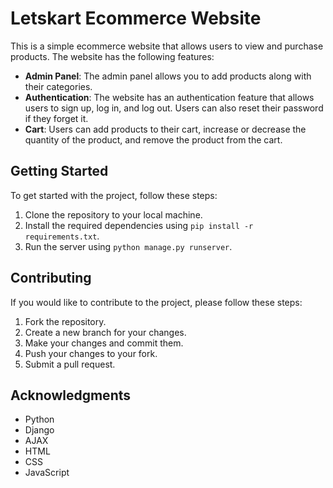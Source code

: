 # Letskart Ecommerce Website

This is a simple ecommerce website that allows users to view and purchase products. The website has the following features:

- **Admin Panel**: The admin panel allows you to add products along with their categories.
- **Authentication**: The website has an authentication feature that allows users to sign up, log in, and log out. Users can also reset their password if they forget it.
- **Cart**: Users can add products to their cart, increase or decrease the quantity of the product, and remove the product from the cart.

## Getting Started

To get started with the project, follow these steps:

1. Clone the repository to your local machine.
2. Install the required dependencies using `pip install -r requirements.txt`.
3. Run the server using `python manage.py runserver`.

## Contributing

If you would like to contribute to the project, please follow these steps:

1. Fork the repository.
2. Create a new branch for your changes.
3. Make your changes and commit them.
4. Push your changes to your fork.
5. Submit a pull request.

## Acknowledgments

- Python
- Django
- AJAX
- HTML
- CSS
- JavaScript
